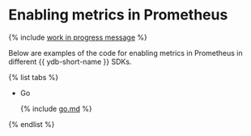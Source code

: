 # Enabling metrics in Prometheus

{% include [work in progress message](../../_includes/addition.md) %}

Below are examples of the code for enabling metrics in Prometheus in different {{ ydb-short-name }} SDKs.

{% list tabs %}

- Go

  {% include [go.md](prometheus/go.md) %}

{% endlist %}

